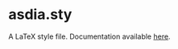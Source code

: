 # asdia.sty
A LaTeX style file. Documentation available [here](https://asdia.dev/projects/asdia.sty/).
